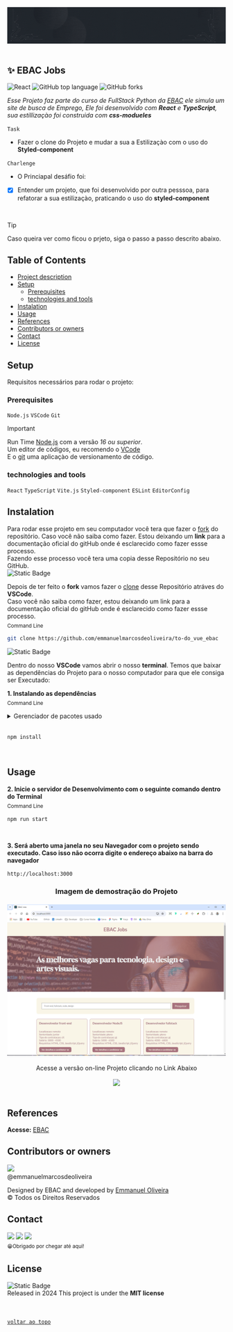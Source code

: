 <!-- Banner de Apresentação -->
 <img src="https://github.com/emmanuelmarcosdeoliveira/servidor-estatico/blob/main/banner-github.gif" alt="banner-github">
<br>
<br>

<!-- Titulo do Projeto -->

## ✨ EBAC Jobs

<!-- <img alt="GitHub Forks" src="https://img.shields.io/github/forks/emmanuelmarcosdeoliveira/portfolio-github"/>
<br> -->

![React](https://img.shields.io/badge/--path?style=plastic&logo=React&logoColor=%2358C4DC&logoSize=auto&label=React.js&labelColor=black&color=%2358C4DC&link=https%3A%2F%2Fpt-br.react.dev%2F)
![GitHub top language](https://img.shields.io/github/languages/top/emmanuelmarcosdeoliveira/ebac-jobs?style=plastic&labelColor=%23000)
![GitHub forks](https://img.shields.io/github/forks/emmanuelmarcosdeoliveira/js-slide-origamid?style=plastic&labelColor=%23000)

_Esse Projeto faz parte do curso de FullStack Python da [EBAC](https://ebaconline.com.br/) ele simula um site de busca de Emprego, Ele foi desenvolvido com **React** e **TypeScript**, sua estillizaçào foi construida com **css-modueles**_

`Task`

- Fazer o clone do Projeto e mudar a sua a Estilizaçào com o uso do **Styled-component**

`Charlenge`

- O Princiapal desáfio foi:

- [x] Entender um projeto, que foi desenvolvido por outra pesssoa, para refatorar a sua estilizaçào, praticando o uso do **styled-component**
<br>

> [!Tip]
> Caso queira ver como ficou o prjeto, siga o passo a passo descrito abaixo.

<!-- Menu -->

## Table of Contents

- [Project description](#-portfólio-github)
- [Setup](#setup)
  - [Prerequisites](#prerequisites)
  - [technologies and tools](#technologies-and-tools)
- [Instalation](#instalation)
- [Usage](#usage)
- [References](#references)
- [Contributors or owners](#contributors-or-owners)
- [Contact](#contact)
- [License](#license)

<!-- Setup do Projeto -->

## Setup

Requisitos necessários para rodar o projeto:<br>

<!-- ### Recommended IDE Setup

[VSCode](https://code.visualstudio.com/) + [Volar](https://marketplace.visualstudio.com/items?itemName=Vue.volar) (and disable Vetur) + [TypeScript Vue Plugin (Volar)](https://marketplace.visualstudio.com/items?itemName=Vue.vscode-typescript-vue-plugin). -->

### Prerequisites

`Node.js` `VSCode` `Git`
> [!IMPORTANT]
>  Run Time [Node.js](https://nodejs.org/en/) com a versão _16 ou superior_.<br>
>  Um editor de códigos, eu recomendo o [VCode](https://code.visualstudio.com/)<br>
>  E o [git](https://git-scm.com/downloads) uma aplicaçào de versionamento de código.

### technologies and tools

`React` `TypeScript` `Vite.js` `Styled-component` `ESLint` `EditorConfig`

<!-- Bagde dos Repositórios, Node.js Git e Vscode -->
<!-- <img src="https://img.shields.io/badge/Node.js-43853D?style=for-the-badge&logo=node.js&logoColor=white" alt="Node.js"/>
<img src="https://img.shields.io/badge/git-%23F05033.svg?style=for-the-badge&logo=git&logoColor=white" alt="VSCode"/>
<img src="https://img.shields.io/badge/Visual%20Studio%20Code-0078d7.svg?style=for-the-badge&logo=visual-studio-code&logoColor=white"/> -->

## Instalation

Para rodar esse projeto em seu computador você tera que fazer o [fork](https://docs.github.com/pt/pull-requests/collaborating-with-pull-requests/working-with-forks/fork-a-repo) do repositório. Caso você não saiba como fazer. Estou deixando um **link** para a documentação oficial do gitHub onde é esclarecido como fazer essse processo.<br> Fazendo esse processo você tera uma copia desse Repositório no seu GitHub.
<br>
<img alt="Static Badge" src="https://img.shields.io/badge/-path?style=social&logo=git&label=GitHub%20Docs&color=%23000">
<a href="https://docs.github.com/pt/pull-requests/collaborating-with-pull-requests/working-with-forks/fork-a-repo"></a>

Depois de ter feito o **fork** vamos fazer o [clone](https://docs.github.com/pt/repositories/creating-and-managing-repositories/cloning-a-repository) desse Repositório atráves do **VSCode**. </br>
Caso você não saiba como fazer, estou deixando um link para a documentação oficial do gitHub onde é esclarecido como fazer essse processo.
<br>
<sub>Command Line</sub>

```bash copy
git clone https://github.com/emmanuelmarcosdeoliveira/to-do_vue_ebac
```


<img alt="Static Badge" src="https://img.shields.io/badge/-path?style=social&logo=git&label=GitHub%20Docs&color=%23000">
<a href="https://docs.github.com/pt/repositories/creating-and-managing-repositories/cloning-a-repository"></a>

Dentro do nosso **VSCode** vamos abrir o nosso **terminal**. Temos que baixar as dependências do Projeto para o nosso computador para que ele consiga ser Executado:

**1. Instalando as dependências**<br>
<sub>Command Line</sub>

<details>

<summary>Gerenciador de pacotes usado</summary>

**npm**

</details>

<br>


```bash copy
npm install
```

<!-- Bagde das Tecnologias-->

<!-- <div align='left'>
<img src="https://img.shields.io/badge/React-20232A?style=for-the-badge&logo=react&logoColor=61DAFB" alt="React"/>
<img src="https://img.shields.io/badge/TypeScript-007ACC?style=for-the-badge&logo=typescript&logoColor=white"/>
<img src="https://img.shields.io/badge/eslint-3A33D1?style=for-the-badge&logo=eslint&logoColor=white"/>
<img src="https://img.shields.io/badge/prettier-1A2C34?style=for-the-badge&logo=prettier&logoColor=F7BA3E"/>
<img src="https://img.shields.io/badge/styled--components-DB7093?style=for-the-badge&logo=styled-components&logoColor=white"/> -->
<br>

## Usage

**2. Inicie o servidor de Desenvolvimento com o seguinte comando dentro do Terminal**<br>
<sub>Command Line</sub>

```bash copy
npm run start
```

</br>

**3. Será aberto uma janela no seu Navegador com o projeto sendo executado.
Caso isso não ocorra digite o endereço abaixo na barra do navegador**


```shell copy
http://localhost:3000
```

 <!-- Imagem de Demostração -->
<h3 align="center"> Imagem de demostração do Projeto

</br>
</br>

<img src="./public/print--project.png" alt="Print do Projeto"/>
</h3>

<!-- Video de Demostraçào -->
 <!-- <h3 align="center">📽️project demonstration video</h3> -->

 <div align="center">
Acesse a versão on-line Projeto clicando no Link Abaixo

<br>
<br>

<a href="https://to-do-vue-xi-pink.vercel.app/">
<img src="https://img.shields.io/badge/Vercel-000000?style=for-the-badge&logo=vercel&logoColor=white"/></a>

</div>
<br>

## References

**Acesse:** [EBAC](https://ebaconline.com.br/)

## Contributors or owners

<img height="96px" src="https://www.github.com/emmanuelmarcosdeoliveira.png"><br>
@emmanuelmarcosdeoliveira

Designed by EBAC and developed by [Emmanuel Oliveira](https://www.linkedin.com/feed/?trk=homepage-basic_sign-in-submit)
<br>
&copy; Todos os Direitos Reservados

## Contact

<a href ="https://wa.me/5511968336094"><img src="https://img.shields.io/badge/WhatsApp-25D366?style=for-the-badge&logo=whatsapp&logoColor=white"></a>
<a href = "mailto:oliveira.devfullstack@gmail.com"><img src="https://img.shields.io/badge/-Gmail-%23333?style=for-the-badge&logo=gmail&logoColor=white" target="_blank"></a>
<a href="https://www.linkedin.com/in/oliveira-marcos-emmanuel?lipi=urn%3Ali%3Apage%3Ad_flagship3_profile_view_base_contact_details%3BUetG4s3ZT76Byt3XWdZ2Tg%3D%3D" target="_blank"><img src="https://img.shields.io/badge/-LinkedIn-%230077B5?style=for-the-badge&logo=linkedin&logoColor=white" target="_blank"></a><br>
<sub>😁Obrigado por chegar até aqui!<sub>

## License

![Static Badge](https://img.shields.io/badge/--path?style=plastic&logo=mit&logoSize=auto&label=license%20MIT&labelColor=%23555555&color=%2397CA00)<br>
Released in 2024 This project is under the **MIT license**<br>
<br>
<br>

[`voltar ao topo`](#-portfólio-github)
